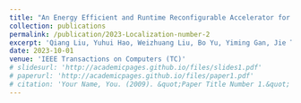 ```yaml
---
title: "An Energy Efficient and Runtime Reconfigurable Accelerator for Robotic Localization"
collection: publications
permalink: /publication/2023-Localization-number-2
excerpt: 'Qiang Liu, Yuhui Hao, Weizhuang Liu, Bo Yu, Yiming Gan, Jie Tang, Shao-Shan Liu, Yuhao Zhu'
date: 2023-10-01
venue: 'IEEE Transactions on Computers (TC)'
# slidesurl: 'http://academicpages.github.io/files/slides1.pdf'
# paperurl: 'http://academicpages.github.io/files/paper1.pdf'
# citation: 'Your Name, You. (2009). &quot;Paper Title Number 1.&quot; <i>Journal 1</i>. 1(1).'
---
```


<!-- The contents above will be part of a list of publications, if the user clicks the link for the publication than the contents of section will be rendered as a full page, allowing you to provide more information about the paper for the reader. When publications are displayed as a single page, the contents of the above "citation" field will automatically be included below this section in a smaller font. -->